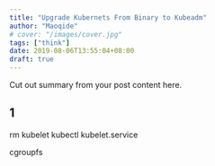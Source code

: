 ```yaml
---
title: "Upgrade Kubernets From Binary to Kubeadm"
author: "Maoqide"
# cover: "/images/cover.jpg"
tags: ["think"]
date: 2019-08-06T13:55:04+08:00
draft: true
---
```


Cut out summary from your post content here.

<!--more-->
## 1
rm kubelet kubectl  kubelet.service

cgroupfs
